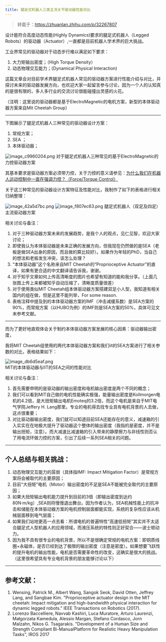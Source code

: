 ```yaml
---
title: 腿足式机器人三类主流关节驱动器性能对比
---
```


> 转载于：https://zhuanlan.zhihu.com/p/32267807

设计能符合高度动态性能(Highly Dynamics)要求的腿足式机器人（Legged Robots）的驱动器（Actuator）,一直都是目前机器人学术界的巨大挑战。

工业界常见的驱动器对于动态步行难以满足如下要求：

1.  大力矩输出密度；（High Torque Density）
2.  动态物理交互能力；(Dynamical Physical Interaction)

这篇文章会对目前学术界腿足式机器人常见的驱动器方案进行性能介绍与对比，并探讨未来的驱动器发展方向，也欢迎大家一起留言参与讨论，因为一个人的认知真的是很有限的，多人多行业的交流讨论很能碰撞出灵感的火花。

（注明：这里说的驱动器都是基于ElectroMagnetic的电机方案，新型的本体驱动器方案来自Mit Cheetah Group）

----

下图展示了腿足式机器人三种常见的驱动器设计方案：

1.  常规方案； 
2.  SEA ；
3.  本体驱动器；

![image_c9960204.png](https://www.liangtengyu.com:9998/images/image_c9960204.png)  对于腿足式机器人三种常见的基于ElectroMagnetic的力控驱动器方案

其基本要求是驱动器方案必须带力控，关于力控的意义请参见：[为什么我们在机器人运动控制中一直在强调力控？（Force/Torque Control）][Force_Torque Control]

关于这三种常见的驱动器设计方案特征及性能对比，我制作了如下的表格进行相关归纳整理：

![image_42a5d7bc.png](https://www.liangtengyu.com:9998/images/image_42a5d7bc.png)  ![image_f807ec63.png](https://www.liangtengyu.com:9998/images/image_f807ec63.png)  腿足式机器人（双足及四足）主流驱动器方案

相关讨论与备注：

1.  对于三种驱动器方案未来的发展趋势，是我个人的观点，见仁见智，欢迎大家讨论；
2.  即使我认为本体驱动器是未来正确的发展方向，但我现在仍然做的是SEA（老板是做SEA出身的原因，而且做的算比较好）。如果作为年轻的PhD，当自己的想法和老板发生冲突，该怎么处理？
3.  “本体驱动器”这个名称来自MIT Cheetah的“Proprioceptive Actuator”的直译，如果有更合适的中文翻译请告诉我，谢谢。
4.  对于知乎文章如何上传高清晰度的图片也希望有知道的能和我分享。（上面几张图上传上来都被知乎自动压缩了，清晰度质量很差）
5.  对于使用类似MIT Cheetah组本体驱动器方案搭建双足小人型，我知道有相关国内的组在做，但是这里不能列举，For some reason.
6.  表格注释中提及到的本体驱动器方案的IMF（冲击减缓系数）是SEA方案的90%，而常规方案（以HUBO为例）的IMF则是SEA方案的50%，具体可见文末参考文献。

--- 

而为了更好地直观体会关于制约本体驱动器方案发展的核心因素：驱动器输出密度，

我将MIT Cheetah组使用的两代本体驱动器方案和我们iit的SEA方案进行了相关参数的对比，表格结果如下：

![image_db6d5eaf.png](https://www.liangtengyu.com:9998/images/image_db6d5eaf.png)  
MIT的本体驱动器与IIT的SEA之间的性能对比

相关讨论与备注：

1.  首先需要申明的是驱动器的输出密度和电机输出密度是两个不同的概念；
2.  我们可以看到MIT自己做的电机性能确实极强，能量输出密度是Kollmorgen电机的4.2倍，是大扭矩输出电机Emoteq的3.2倍，而这个电机是来自于MIT电气学院Jeffery H. Lang那里。专业的电机得去找专业具有电机背景的人去做，这点很重要；
3.  对比驱动器输出密度，我们就可以知道目前SEA还能存在的意义，减速箱的引入实实在在地极大提升了驱动器这个整体的输出密度（我指的是密度，并不是输出扭矩，注意）。而大减速比减速箱的引入带来的静摩擦力与非线性则否认了用电流环做力控的方案，引出了后续一系列SEA相关的问题。

---

## 个人总结与相关挑战： 

1.  动态物理交互能力的孱弱（具体指IMF: Impact Mitigation Factor）是常规方案将会被取代的主要原因；
2.  目前“大扭矩”电机（Motor）输出密度的不足是SEA不能被完全取代的主要原因；
3.  如果大扭矩输出电机能力提升到目前的3倍（即输出密度到达约80N·m/kg）,SEA则将慢慢退出舞台。因为作者认为，SEA机械性能上的抗冲击和储能在本体驱动器方案的电机控制层面都能实现，系统的复杂性应该从机械层面移到电气层面；
4.  如果我们站地更高一点去看：所谓电机的普遍特性“高速低扭矩”其实并不太适合腿足式人型机器人的应用领域，而液压系统的特性则正好契合——波士顿动力。
5.  因为我不具有很专业的电机背景，所以不是很确定常规的电机方案：即铜质线圈+永磁体，是否已经到达了极限的输出密度（注意是密度）。如果想要飞跃性的提升电机的输出性能，电机是否需要革命性的改变，这确实是很大的挑战。（这里很希望具有专业电机背景的朋友能够讨论以下）

---

## 参考文献： 

1.  Wensing, Patrick M., Albert Wang, Sangok Seok, David Otten, Jeffrey Lang, and Sangbae Kim. "Proprioceptive actuator design in the MIT cheetah: Impact mitigation and high-bandwidth physical interaction for dynamic legged robots." IEEE Transactions on Robotics (2017).
2.  Lorenzo Baccelliere, Navvab Kashiri, Luca Muratore, Arturo Laurenzi, Małgorzata Kamedula, Alessio Margan, Stefano Cordasco, Jorn Malzahn, Nikos G. Tsagarakis. "Development of a Human Size and Strength Compliant Bi-ManualPlatform for Realistic Heavy Manipulation Tasks", IROS 2017


[Force_Torque Control]: https://zhuanlan.zhihu.com/p/31811242